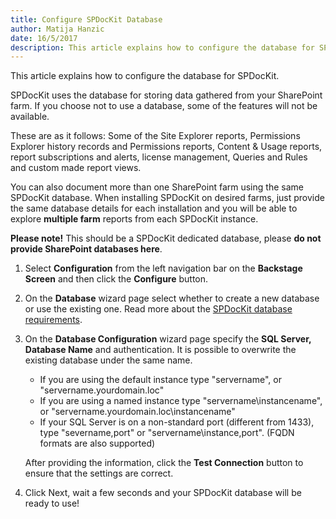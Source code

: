 ```yaml
---  
title: Configure SPDocKit Database
author: Matija Hanzic  
date: 16/5/2017  
description: This article explains how to configure the database for SPDocKit.
--- 
```

This article explains how to configure the database for SPDocKit.

SPDocKit uses the database for storing data gathered from your SharePoint farm. If you choose not to use a database, some of the features will not be available.

These are as it follows: Some of the Site Explorer reports, Permissions Explorer history records and Permissions reports, Content & Usage reports, report subscriptions and alerts, license management, Queries and Rules and custom made report views.

You can also document more than one SharePoint farm using the same SPDocKit database. When installing SPDocKit on desired farms, just provide the same database details for each installation and you will be able to explore __multiple farm__ reports from each SPDocKit instance.

__Please note!__ This should be a SPDocKit dedicated database, please __do not provide SharePoint databases here__.

1. Select __Configuration__ from the left navigation bar on the __Backstage Screen__ and then click the __Configure__ button.
2. On the __Database__ wizard page select whether to create a new database or use the existing one. Read more about the [SPDocKit database requirements](#internal/requirements/sharepoint-on-premises-user-permissions-requirements/).  

3. On the __Database Configuration__ wizard page specify the __SQL Server, Database Name__ and authentication. It is possible to overwrite the existing database under the same name.
   - If you are using the default instance type  "servername", or "servername.yourdomain.loc"
   - If you are using a named instance type "servername\instancename", or "servername.yourdomain.loc\instancename"
   - If your SQL Server is on a non-standard port (different from 1433), type "severname,port" or "servername\instance,port". (FQDN formats are also supported)

   After providing the information, click the __Test Connection__ button to ensure that the settings are correct.

4. Click Next, wait a few seconds and your SPDocKit database will be ready to use!

